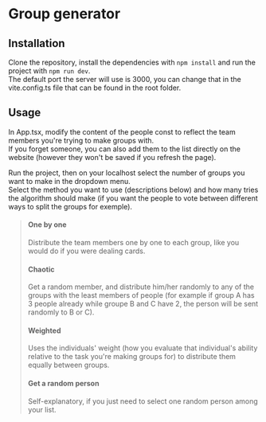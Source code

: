 # Group generator

## Installation

Clone the repository, install the dependencies with `npm install` and run the project with `npm run dev`.  
The default port the server will use is 3000, you can change that in the vite.config.ts file that can be found in the root folder.

## Usage

In App.tsx, modify the content of the people const to reflect the team members you're trying to make groups with.  
If you forget someone, you can also add them to the list directly on the website (however they won't be saved if you refresh the page).

Run the project, then on your localhost select the number of groups you want to make in the dropdown menu.  
Select the method you want to use (descriptions below) and how many tries the algorithm should make (if you want the people to vote between different ways to split the groups for exemple).

> #### One by one
>
> Distribute the team members one by one to each group, like you would do if you were dealing cards.
>
> #### Chaotic
>
> Get a random member, and distribute him/her randomly to any of the groups with the least members of people (for example if group A has 3 people already while groupe B and C have 2, the person will be sent randomly to B or C).
>
> #### Weighted
>
> Uses the individuals' weight (how you evaluate that individual's ability relative to the task you're making groups for) to distribute them equally between groups.
>
> #### Get a random person
>
> Self-explanatory, if you just need to select one random person among your list.
